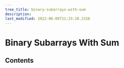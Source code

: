 ```yaml
---
tree_title: binary-subarrays-with-sum
description: 
last_modified: 2022-06-09T21:23:28.2328
---
```


# Binary Subarrays With Sum

## Contents
